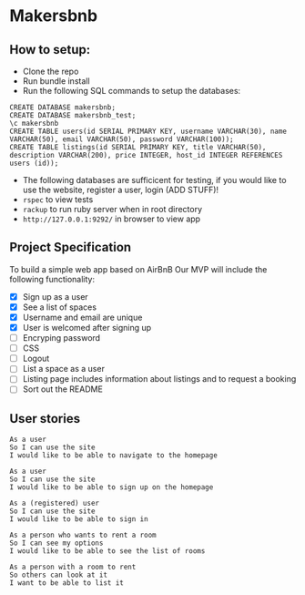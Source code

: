 Makersbnb
=================

How to setup:
-----

* Clone the repo
* Run bundle install
* Run the following SQL commands to setup the databases:
```
CREATE DATABASE makersbnb;
CREATE DATABASE makersbnb_test;
\c makersbnb
CREATE TABLE users(id SERIAL PRIMARY KEY, username VARCHAR(30), name VARCHAR(50), email VARCHAR(50), password VARCHAR(100));
CREATE TABLE listings(id SERIAL PRIMARY KEY, title VARCHAR(50), description VARCHAR(200), price INTEGER, host_id INTEGER REFERENCES users (id));
```
* The following databases are sufficicent for testing, if you would like to use the website, register a user, login (ADD STUFF)!
* `rspec` to view tests
* `rackup` to run ruby server when in root directory
* `http://127.0.0.1:9292/` in browser to view app

Project Specification
------------
To build a simple web app based on AirBnB
Our MVP will include the following functionality:

- [x] Sign up as a user
- [x] See a list of spaces
- [x] Username and email are unique
- [x] User is welcomed after signing up
- [ ] Encryping password
- [ ] CSS
- [ ] Logout
- [ ] List a space as a user
- [ ] Listing page includes information about listings and to request a booking
- [ ] Sort out the README

User stories
------------

```
As a user
So I can use the site
I would like to be able to navigate to the homepage

As a user
So I can use the site
I would like to be able to sign up on the homepage  

As a (registered) user
So I can use the site
I would like to be able to sign in

As a person who wants to rent a room
So I can see my options
I would like to be able to see the list of rooms 

As a person with a room to rent
So others can look at it
I want to be able to list it
```
